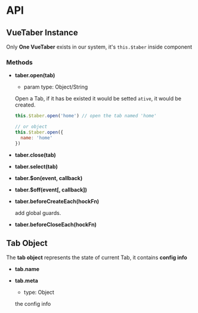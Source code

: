 # API

## VueTaber Instance

Only **One VueTaber** exists in our system, it's `this.$taber` inside component

### Methods

- **taber.open(tab)**

  - param type: Object/String

  Open a Tab, if it has be existed it would be setted `ative`, it would be created.

  ``` js
  this.$taber.open('home') // open the tab named 'home'

  // or object
  this.$taber.open({
    name: 'home'
  })
  ```


- **taber.close(tab)**

- **taber.select(tab)**

- **taber.$on(event, callback)**

- **taber.$off(event[, callback])**

- **taber.beforeCreateEach(hockFn)**

  add global guards.


- **taber.beforeCloseEach(hockFn)**


## Tab Object

The **tab object** represents the state of current Tab, it contains **config info**

- **tab.name**
- **tab.meta**

  - type: Object  

  the config info

